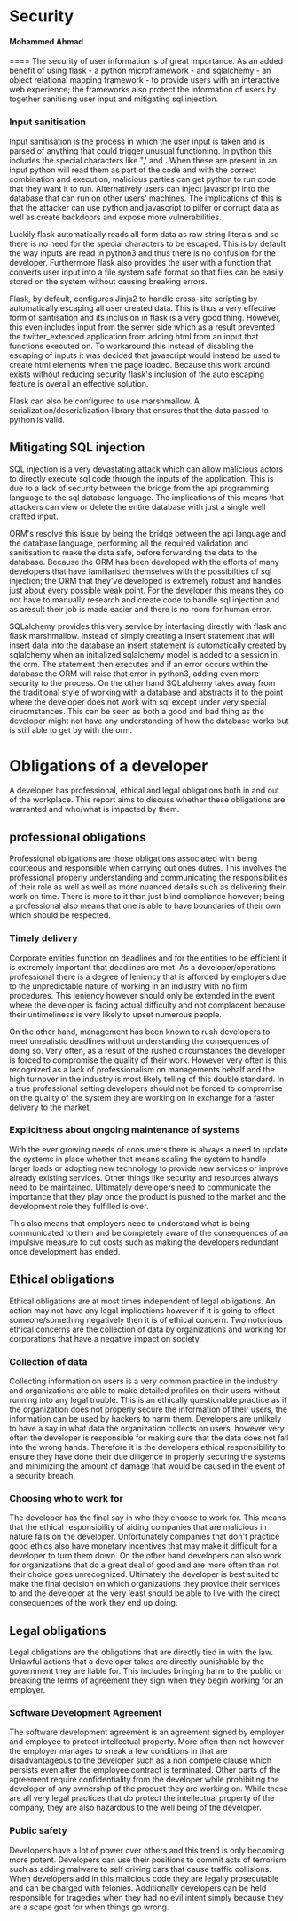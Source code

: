 # Security
#### Mohammed Ahmad
====
The security of user information is of great importance. As an added benefit of using flask - a python microframework - and sqlalchemy - an object relational mapping framework - to provide users with an interactive web experience; the frameworks also protect the information of users by together sanitising user input and mitigating sql injection.

### Input sanitisation
Input sanitisation is the process in which the user input is taken and is parsed of anything that could trigger unusual functioning. In python this includes the special characters like ",' and \. When these are present in an input python will read them as part of the code and with the correct combination and execution, malicious parties can get python to run code that they want it to run. Alternatively users can inject javascript into the database that can run on other users' machines. The implications of this is that the attacker can use python and javascript to pilfer or corrupt data as well as create backdoors and expose more vulnerabilities.

Luckily flask automatically reads all form data as raw string literals and so there is no need for the special characters to be escaped. This is by default the way inputs are read in python3 and thus there is no confusion for the developer. Furthermore flask also provides the user with a function that converts user input into a file system safe format so that files can be easily stored on the system without causing breaking errors.

Flask, by default, configures Jinja2 to handle cross-site scripting by automatically escaping all user created data. This is thus a very effective form of santisation and its inclusion in flask is a very good thing. However, this even includes input from the server side which as a result prevented the twitter_extended application from adding html from an input that functions executed on. To workaround this instead of disabling the escaping of inputs it was decided that javascript would instead be used to create html elements when the page loaded. Because this work around exists without reducing security flask's inclusion of the auto escaping feature is overall an effective solution.

Flask can also be configured to use marshmallow. A serialization/deserialization library that ensures that the data passed to python is valid.

## Mitigating SQL injection
SQL injection is a very devastating attack which can allow malicious actors to directly execute sql code through the inputs of the application. This is due to a lack of security between the bridge from the api programming language to the sql database language. The implications of this means that attackers can view or delete the entire database with just a single well crafted input.

ORM's resolve this issue by being the bridge between the api language and the database language, performing all the required validation and sanitisation to make the data safe, before forwarding the data to the database. Because the ORM has been developed with the efforts of many developers that have familiarised themselves with the possibilties of sql injection; the ORM that they've developed is extremely robust and handles just about every possible weak point. For the developer this means they do not have to manually research and create code to handle sql injection and as aresult their job is made easier and there is no room for human error.

SQLalchemy provides this very service by interfacing directly with flask and flask marshmallow. Instead of simply creating a insert statement that will insert data into the database an insert statement is automatically created by sqlalchemy when an initialized sqlalchemy model is added to a session in the orm. The statement then executes and if an error occurs within the database the ORM will raise that error in python3, adding even more security to the process. On the other hand SQLalchemy takes away from the traditional style of working with a database and abstracts it to the point where the developer does not work with sql  except under very special cirucmstances. This can be seen as both a good and bad thing as the developer might not have any understanding of how the database works but is still able to get by with the orm.



# Obligations of a developer
A developer has professional, ethical and legal obligations both in and out of the workplace. This report aims to discuss whether these obligations are warranted and who/what is impacted by them.

## professional obligations
Professional obligations are those obligations associated with being courteous and responsible when carrying out ones duties. This involves the professional properly understanding and communicating the responsibilities of their role as well as well as more nuanced details such as delivering their work on time. There is more to it than just blind compliance however; being a professional also means that one is able to have boundaries of their own which should be respected.

### Timely delivery
Corporate entities function on deadlines and for the entities to be efficient it is extremely important that deadlines are met. As a developer/operations professional there is a degree of leniency that is afforded by employers due to the unpredictable nature of working in an industry with no firm procedures. This leniency however should only be extended in the event where the developer is facing actual difficulty and not complacent because their untimeliness is very likely to upset numerous people.

On the other hand, management has been known to rush developers to meet unrealistic deadlines without understanding the consequences of doing so. Very often, as a result of the rushed circumstances the developer is forced to compromise the quality of their work. However very often is this recognized as a lack of professionalism on managements behalf and the high turnover in the industry is most likely telling of this double standard. In a true professional setting developers should not be forced to compromise on the quality of the system they are working on in exchange for a faster delivery to the market.

### Explicitness about ongoing maintenance of systems
With the ever growing needs of consumers there is always a need to update the systems in place whether that means scaling the system to handle larger loads or adopting new technology to provide new services or improve already existing services. Other things like security and resources always need to be maintained. Ultimately developers need to communicate the importance that they play once the product is pushed to the market and the development role they fulfilled is over.

This also means that employers need to understand what is being communicated to them and be completely aware of the consequences of an impulsive measure to cut costs such as making the developers redundant once development has ended.

## Ethical obligations
Ethical obligations are at most times independent of legal obligations. An action may not have any legal implications however if it is going to effect someone/something negatively then it is of ethical concern. Two notorious ethical concerns are the collection of data by organizations and working for corporations that have a negative impact on society.

### Collection of data
Collecting information on users is a very common practice in the industry and organizations are able to make detailed profiles on their users without running into any legal trouble. This is an ethically questionable practice as if the organization does not properly secure the information of their users, the information can be used by hackers to harm them. Developers are unlikely to have a say in what data the organization collects on users, however very often the developer is responsible for making sure that the data does not fall into the wrong hands. Therefore it is the developers ethical responsibility to ensure they have done their due diligence in properly securing the systems and minimizing the amount of damage that would be caused in the event of a security breach.

### Choosing who to work for
The developer has the final say in who they choose to work for. This means that the ethical responsibility of aiding companies that are malicious in nature falls on the developer. Unfortunately companies that don't practice good ethics also have monetary incentives that may make it difficult for a developer to turn them down. On the other hand developers can also work for organizations that do a great deal of good and are more often than not their choice goes unrecognized. Ultimately the developer is best suited to make the final decision on which organizations they provide their services to and the developer at the very least should be able to live with the direct consequences of the work they end up doing. 

## Legal obligations
Legal obligations are the obligations that are directly tied in with the law. Unlawful actions that a developer takes are directly punishable by the government they are liable for. This includes bringing harm to the public or breaking the terms of agreement they sign when they begin working for an employer.

### Software Development Agreement
The software development agreement is an agreement signed by employer and employee to protect  intellectual property. More often than not however the employer manages to sneak a few conditions in that are disadvantageous to the developer such as a non compete clause which persists even after the employee contract is terminated. Other parts of the agreement 
require confidentiality from the developer while prohibiting the developer of any ownership of the product they are working on. While these are all very legal practices that do protect the intellectual property of the company, they are also hazardous to the well being of the developer. 

### Public safety
Developers have a lot of power over others and this trend is only becoming more potent. Developers can use their positions to commit acts of terrorism such as adding malware to self driving cars that cause traffic collisions. When developers add in this malicious code they are legally prosecutable and can be charged with felonies. Additionally developers can be held responsible for tragedies when they had no evil intent simply because they are a scape goat for when things go wrong.